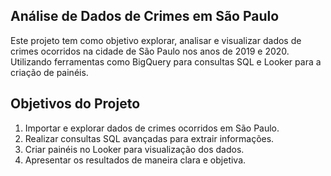 ## Análise de Dados de Crimes em São Paulo

Este projeto tem como objetivo explorar, analisar e visualizar dados de crimes ocorridos na cidade de São Paulo nos anos de 2019 e 2020.
Utilizando ferramentas como BigQuery para consultas SQL e Looker para a criação de painéis.
</br>

## Objetivos do Projeto
1. Importar e explorar dados de crimes ocorridos em São Paulo.
2. Realizar consultas SQL avançadas para extrair informações.
3. Criar painéis no Looker para visualização dos dados.
4. Apresentar os resultados de maneira clara e objetiva.

